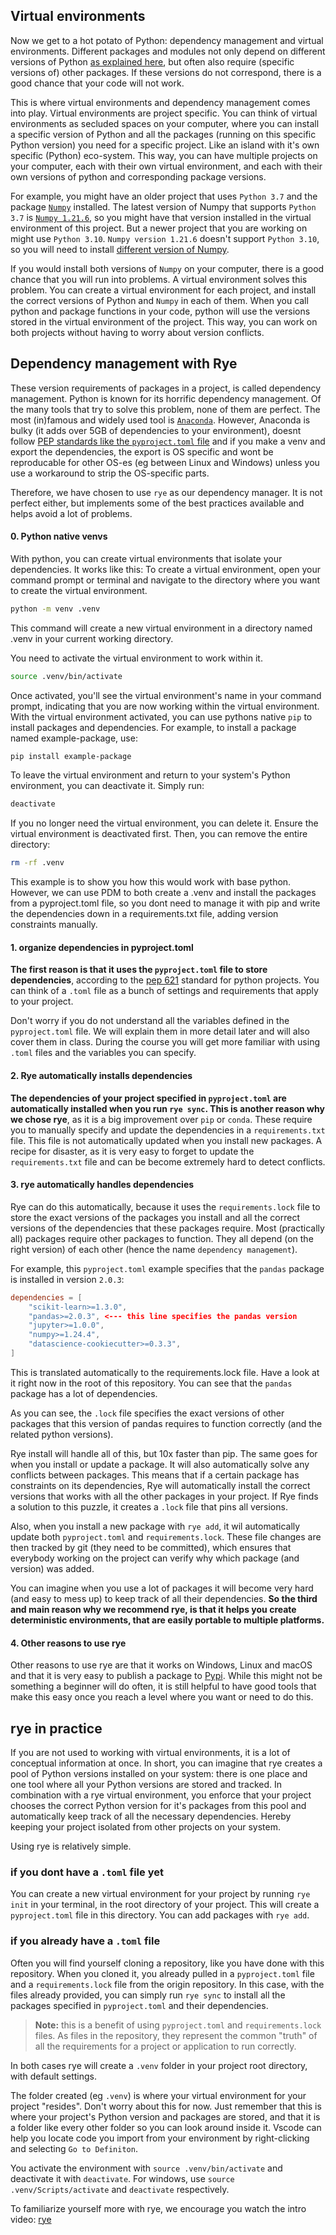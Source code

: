 ## Virtual environments

Now we get to a hot potato of Python: dependency management and virtual environments. Different packages and modules not only depend on different versions of Python [as explained here](version_management.md), but often also require (specific versions of) other packages. If these versions do not correspond, there is a good chance that your code will not work.

This is where virtual environments and dependency management comes into play. Virtual environments are project specific. You can think of virtual environments as secluded spaces on your computer, where you can install a specific version of Python and all the packages (running on this specific Python version) you need for a specific project. Like an island with it's own specific (Python) eco-system. This way, you can have multiple projects on your computer, each with their own virtual environment, and each with their own versions of python and corresponding package versions.

For example, you might have an older project that uses `Python 3.7` and the package [`Numpy`](https://numpy.org/devdocs/index.html) installed. The latest version of Numpy that supports `Python 3.7`  is [`Numpy 1.21.6`](https://numpy.org/devdocs/release/1.21.6-notes.html), so you might have that version installed in the virtual environment of this project. But a newer project that you are working on might use `Python 3.10`. `Numpy version 1.21.6` doesn't support `Python 3.10`, so you will need to install [different version of Numpy](https://numpy.org/devdocs/release/1.22.0-notes.html).

If you would install both versions of `Numpy` on your computer, there is a good chance that you will run into problems. A virtual environment solves this problem. You can create a virtual environment for each project, and install the correct versions of Python and `Numpy` in each of them. When you call python and package functions in your code, python will use the versions stored in the virtual environment of the project. This way, you can work on both projects without having to worry about version conflicts.

## Dependency management with Rye

These version requirements of packages in a project, is called dependency management. Python is known for its horrific dependency management. Of the many tools that try to solve this problem, none of them are perfect. The most (in)famous and widely used tool is [`Anaconda`](https://www.anaconda.com/). However, Anaconda is bulky (it adds over 5GB of dependencies to your environment), doesnt follow [PEP standards like the `pyproject.toml` file](https://peps.python.org/pep-0621/) and if you make a venv and export the dependencies, the export is OS specific and wont be reproducable for other OS-es (eg between Linux and Windows) unless you use a workaround to strip the OS-specific parts.

Therefore, we have chosen to use `rye` as our dependency manager. It is not perfect either, but implements some of the best practices available and helps avoid a lot of problems.

#### 0. Python native venvs

With python, you can create virtual environments that isolate your dependencies. It works like this:
To create a virtual environment, open your command prompt or terminal and navigate to the directory where you want to create the virtual environment.

```bash
python -m venv .venv
```

This command will create a new virtual environment in a directory named .venv in your current working directory.

You need to activate the virtual environment to work within it.

```bash
source .venv/bin/activate
```

Once activated, you'll see the virtual environment's name in your command prompt, indicating that you are now working within the virtual environment.
With the virtual environment activated, you can use pythons native `pip` to install packages and dependencies. For example, to install a package named example-package, use:

```bash
pip install example-package
```

To leave the virtual environment and return to your system's Python environment, you can deactivate it. Simply run:

```bash
deactivate
```

If you no longer need the virtual environment, you can delete it. Ensure the virtual environment is deactivated first. Then, you can remove the entire directory:

```bash
rm -rf .venv
```

This example is to show you how this would work with base python. However, we can use PDM to both create a .venv and install the packages from a pyproject.toml file, so you dont need to manage it with pip and write the dependencies down in a requirements.txt file, adding version constraints manually.

#### 1. organize dependencies in pyproject.toml

**The first reason is that it uses the `pyproject.toml` file to store dependencies**, according to the [pep 621](https://peps.python.org/pep-0621/) standard for python projects. You can think of a `.toml` file as a bunch of settings and requirements that apply to your project.

Don't worry if you do not understand all the variables defined in the `pyproject.toml` file. We will explain them in more detail later and will also cover them in class. During the course you will get more familiar with using `.toml` files and the variables you can specify.

#### 2. Rye automatically installs dependencies

**The dependencies of your project specified in `pyproject.toml` are automatically installed when you run `rye sync`. This is another reason why we chose rye**, as it is a big improvement over `pip` or `conda`. These require you to manually specify and update the dependencies in a `requirements.txt` file. This file is not automatically updated when you install new packages. A recipe for disaster, as it is very easy to forget to update the `requirements.txt` file and can be become extremely hard to detect conflicts.

#### 3. rye automatically handles dependencies

Rye can do this automatically, because it uses the `requirements.lock` file to store the exact versions of the packages you install and all the correct versions of the dependencies that these packages require. Most (practically all) packages require other packages to function. They all depend (on the right version) of each other (hence the name `dependency management`).

For example, this `pyproject.toml` example specifies that the `pandas` package is installed in version `2.0.3`:

```toml
dependencies = [
    "scikit-learn>=1.3.0",
    "pandas>=2.0.3", <--- this line specifies the pandas version
    "jupyter>=1.0.0",
    "numpy>=1.24.4",
    "datascience-cookiecutter>=0.3.3",
]
```

This is translated automatically to the requirements.lock file. Have a look at it right now in the root of this repository. You can see that the `pandas` package has a lot of dependencies.

As you can see, the `.lock` file specifies the exact versions of other packages that this version of pandas requires to function correctly (and the related python versions).

Rye install will handle all of this, but 10x faster than pip. The same goes for when you install or update a package. It will also automatically solve any conflicts between packages. This means that if a certain package has constraints on its dependencies, Rye will automatically install the correct versions that works with all the other packages in your project. If Rye finds a solution to this puzzle, it creates a `.lock` file that pins all versions.

Also, when you install a new package with `rye add`, it wil automatically update both `pyproject.toml` and `requirements.lock`. These file changes are then tracked by git (they need to be committed), which ensures that everybody working on the project can verify why which package (and version) was added.

You can imagine when you use a lot of packages it will become very hard (and easy to mess up) to keep track of all their dependencies. **So the third and main reason why we recommend rye, is that it helps you create deterministic environments, that are easily portable to multiple platforms.**

#### 4. Other reasons to use rye

Other reasons to use rye are that it works on Windows, Linux and macOS and that it is very easy to publish a package to [Pypi](https://pypi.org/). While this might not be something a beginner will do often, it is still helpful to have good tools that make this easy once you reach a level where you want or need to do this.

## rye in practice

If you are not used to working with virtual environments, it is a lot of conceptual information at once. In short, you can imagine that rye creates a pool of Python versions installed on your system: there is one place and one tool where all your Python versions are stored and tracked. In combination with a rye virtual environment, you enforce that your project chooses the correct Python version for it's packages from this pool and automatically keep track of all the necessary dependencies. Hereby keeping your project isolated from other projects on your system.

Using rye is relatively simple.

### if you dont have a `.toml` file yet

You can create a new virtual environment for your project by running `rye init` in your terminal, in the root directory of your project. This will create a `pyproject.toml` file in this directory. You can add packages with `rye add`.

### if you already have a `.toml` file

Often you will find yourself cloning a repository, like you have done with this repository. When you cloned it, you already pulled in a `pyproject.toml` file and a `requirements.lock` file from the origin repository. In this case, with the files already provided, you can simply run `rye sync` to install all the packages specified in `pyproject.toml` and their dependencies.

> **Note:** this is a benefit of using `pyproject.toml` and `requirements.lock` files. As files in the repository, they represent the common "truth" of all the requirements for a project or application to run correctly.

In both cases rye will create a `.venv` folder in your project root directory, with default settings.

The folder created (eg `.venv`) is where your virtual environment for your project "resides". Don't worry about this for now. Just remember that this is where your project's Python version and packages are stored, and that it is a folder like every other folder so you can look around inside it. Vscode can help you locate code you import from your environment by right-clicking and selecting `Go to Definiton`.

You activate the environment with `source .venv/bin/activate` and deactivate it with `deactivate`. For windows, use `source .venv/Scripts/activate` and `deactivate` respectively.

To familiarize yourself more with rye, we encourage you watch the intro video:
[rye](https://rye.astral.sh/guide/)
